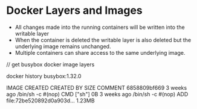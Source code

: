 
# Docker Layers and Images

 - All changes made into the running containers will be written into the writable layer
 - When the container is deleted the writable layer is also deleted but the underlying image remains unchanged.
 - Multiple containers can share access to the same underlying image.
 
  
// get busybox docker image layers

docker history busybox:1.32.0

IMAGE               CREATED             CREATED BY                                      SIZE                COMMENT
6858809bf669        3 weeks ago         /bin/sh -c #(nop)  CMD ["sh"]                   0B
<missing>           3 weeks ago         /bin/sh -c #(nop) ADD file:72be520892d0a903d…   1.23MB

